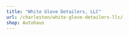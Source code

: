 ```yaml
---
title: "White Glove Detailers, LLC"
url: /charleston/white-glove-detailers-llc/
shop: Autohaus
---
```

